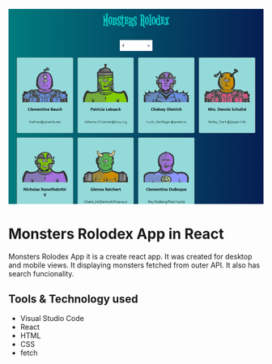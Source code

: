 ![Monsters Rolodex](src/img/github-main.png)
# Monsters Rolodex App in React

Monsters Rolodex App it is a create react app. It was created for desktop and mobile views. It displaying monsters
fetched from outer API. It also has search funcionality.

## Tools & Technology used

- Visual Studio Code
- React
- HTML
- CSS
- fetch
